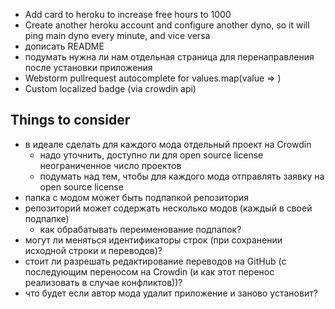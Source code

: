 * Add card to heroku to increase free hours to 1000
* Create another heroku account and configure another dyno, so it will ping main dyno every minute, and vice versa
* дописать README
* подумать нужна ли нам отдельная страница для перенаправления после установки приложения
* Webstorm pullrequest autocomplete for values.map(value => )
* Custom localized badge (via crowdin api)

## Things to consider
* в идеале сделать для каждого мода отдельный проект на Crowdin
    - надо уточнить, доступно ли для open source license неограниченное число проектов
    - подумать над тем, чтобы для каждого мода отправлять заявку на open source license
* папка с модом может быть подпапкой репозитория
* репозиторий может содержать несколько модов (каждый в своей подпапке)
    - как обрабатывать переименование подпапок?
* могут ли меняться идентификаторы строк (при сохранении исходной строки и переводов)?
* стоит ли разрешать редактирование переводов на GitHub (с последующим переносом на Crowdin (и как этот перенос реализовать в случае конфликтов))?
* что будет если автор мода удалит приложение и заново установит?
